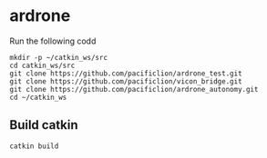 # ardrone

Run the following codd
```
mkdir -p ~/catkin_ws/src
cd catkin_ws/src
git clone https://github.com/pacificlion/ardrone_test.git
git clone https://github.com/pacificlion/vicon_bridge.git
git clone https://github.com/pacificlion/ardrone_autonomy.git
cd ~/catkin_ws

```

## Build catkin 
```
catkin build
```
